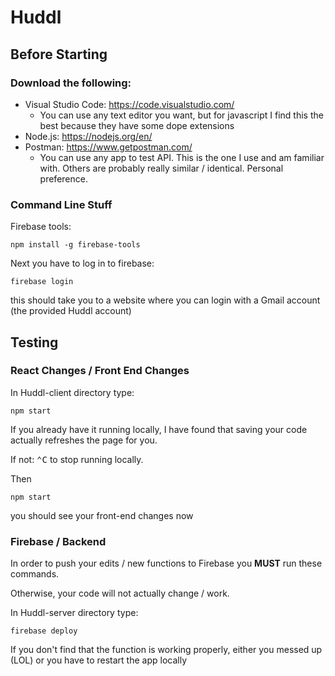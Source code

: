 # Huddl


## Before Starting

### Download the following:

* Visual Studio Code: https://code.visualstudio.com/
	* You can use any text editor you want, but for javascript I find this the best because they have some dope extensions
* Node.js: https://nodejs.org/en/
* Postman: https://www.getpostman.com/
	* You can use any app to test API. This is the one I use and am familiar with. Others are probably really similar / identical. Personal preference.

### Command Line Stuff

Firebase tools: 
```
npm install -g firebase-tools
```
Next you have to log in to firebase:
```
firebase login
```
this should take you to a website where you can login with a Gmail account (the provided Huddl account) 



## Testing

### React Changes / Front End Changes

In Huddl-client directory type:
```
npm start
```

If you already have it running locally, I have found that saving your code actually refreshes the page for you.

If not:
<kbd>⌃C</kbd> to stop running locally.

Then
```
npm start
```

you should see your front-end changes now

### Firebase / Backend 

In order to push your edits / new functions to Firebase you **MUST** run these commands. 

Otherwise, your code will not actually change / work.

In Huddl-server directory type:
```
firebase deploy
```

If you don't find that the function is working properly, either you messed up (LOL) or you have to restart the app locally